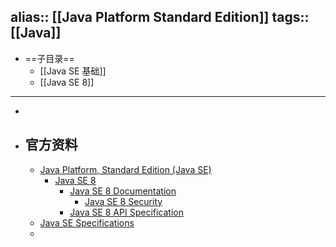 alias:: [[Java Platform Standard Edition]] 
tags:: [[Java]] 
---

- ==子目录==
	- [[Java SE 基础]]
	- [[Java SE 8]]
- ---
-
- ## 官方资料
	- [Java Platform, Standard Edition (Java SE)](https://docs.oracle.com/en/java/javase/index.html)
		- [Java SE 8](https://docs.oracle.com/javase/8/)
			- [Java SE 8 Documentation](https://docs.oracle.com/javase/8/docs/)
				- [Java SE 8 Security](https://docs.oracle.com/javase/8/docs/technotes/guides/security/index.html)
			- [Java SE 8 API Specification](https://docs.oracle.com/javase/8/docs/api/index.html)
	- [Java SE Specifications](https://docs.oracle.com/javase/specs/)
	-